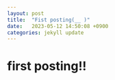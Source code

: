 ```yaml
---
layout: post
title:  "Fist posting(__ )"
date:   2023-05-12 14:50:08 +0900
categories: jekyll update
---
```


# first posting!!
